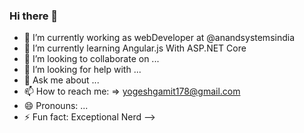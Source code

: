 ### Hi there 👋

- 🔭 I’m currently working as webDeveloper at @anandsystemsindia
- 🌱 I’m currently learning Angular.js With ASP.NET Core
- 👯 I’m looking to collaborate on ...
- 🤔 I’m looking for help with ...
- 💬 Ask me about ...
- 📫 How to reach me: => yogeshgamit178@gmail.com
- 😄 Pronouns: ...
- ⚡ Fun fact: Exceptional Nerd
-->
